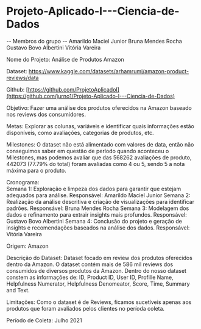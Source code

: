 # Projeto-Aplicado-l---Ciencia-de-Dados
-- Membros do grupo --
Amarildo Maciel Junior
Bruna Mendes Rocha
Gustavo Bovo Albertini
Vitória Vareira


Nome do Projeto: Análise de Produtos Amazon 

Dataset: https://www.kaggle.com/datasets/arhamrumi/amazon-product-reviews/data 

Github: [https://github.com/ProjetoAplicadoI](https://github.com/jurno1/Projeto-Aplicado-l---Ciencia-de-Dados)

Objetivo: Fazer uma análise dos produtos oferecidos na Amazon baseado nos reviews dos consumidores. 

Metas:  Explorar as colunas, variáveis e identificar quais informações estão disponíveis, como avaliações, categorias de produtos, etc.

Milestones: O dataset não está alimentado com valores de data, então não conseguimos saber em questão de período quando aconteceu o Milestones, mas podemos avaliar que das 568262 avaliações de produto, 442073 (77.79% do total) foram avaliadas como 4 ou 5, sendo 5 a nota máxima para o produto.

Cronograma:  
Semana 1: Exploração e limpeza dos dados para garantir que estejam adequados para análise.
          Responsável: Amarildo Maciel Junior
Semana 2: Realização da análise descritiva e criação de visualizações para identificar padrões.
          Responsável: Bruna Mendes Rocha
Semana 3: Modelagem dos dados e refinamento para extrair insights mais profundos.
          Responsável: Gustavo Bovo Albertini
Semana 4: Conclusão do projeto e geração de insights e recomendações baseados na análise dos dados.
          Responsável: Vitória Vareira
          
Origem:  Amazon

Descrição do Dataset: Dataset focado em review dos produtos oferecidos dentro da Amazon. O dataset contém mais de 586 mil reviews dos consumidos de diversos produtos da Amazon. Dentro do nosso dataset constem as informações de: ID, Product ID, User ID, Profille Name, Helpfulness Numerator, Helpfulness Denomeator, Score, Time, Summary and Text. 

Limitações: Como o dataset é de Reviews, ficamos sucetíveis apenas aos produtos que foram avaliados pelos clientes no períoda coleta.

Período de Coleta: Julho 2021
